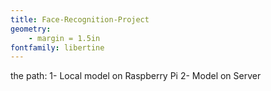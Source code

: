 ```yaml
---
title: Face-Recognition-Project
geometry:
    - margin = 1.5in
fontfamily: libertine
---
```


the path:
1- Local model on Raspberry Pi
2- Model on Server
